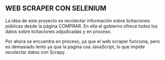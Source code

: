 ## WEB SCRAPER CON SELENIUM 
La idea de este proyecto es recolectar información sobre licitaciones 
públicas desde la página COMPRAR. En ella el gobierno ofrece todos los datos
sobre licitaciones adjudicadas y en proceso. 

Por ahora se encuentra en proceso, ya que el web scraper funciona, pero es 
demasiado lento ya que la pagina usa JavaScript, lo que impide recolectar
datos con Scrapy. 
